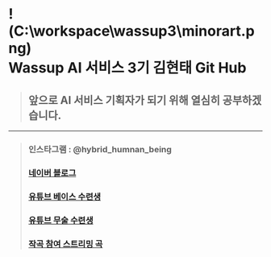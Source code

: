 
!(C:\workspace\wassup3\minorart.png)      
Wassup AI 서비스 3기 김현태 Git Hub
==================================
> ## 앞으로 AI 서비스 기획자가 되기 위해 열심히 공부하겠습니다.
--------------------------------------------------------------
 > ### 인스타그램 : @hybrid_humnan_being   
 > ### [네이버 블로그](https://blog.naver.com/kimht80)    
 > ### [유튜브 베이스 수련생](https://www.youtube.com/channel/UC2dAIMKSQqQziVuAwdpSxEQ)   
 > ### [유튜브 무술 수련생](https://www.youtube.com/channel/UCnoyC2iBmNl1WH91VlkNvTA)  
 > ### [작곡 참여 스트리밍 곡](https://www.melon.com/artist/timeline.htm?artistId=3193970)


